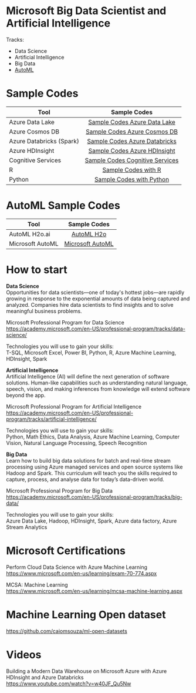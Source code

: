 # Microsoft Big Data Scientist and Artificial Intelligence

Tracks:
* Data Science
* Artificial Intelligence
* Big Data
* [AutoML](https://www.linkedin.com/pulse/microsofts-automated-machine-learning-caio-moreno/)


# Sample Codes 
| Tool | Sample Codes |
| ------------- |:-------------:|
| Azure Data Lake | [Sample Codes Azure Data Lake](https://github.com/caiomsouza/microsoft-azure-big-data-on-the-cloud) | 
| Azure Cosmos DB | [Sample Codes Azure Cosmos DB](https://github.com/caiomsouza/microsoft-cosmos-db-playground) | 
| Azure Databricks (Spark) | [Sample Codes Azure Databricks](https://github.com/caiomsouza/microsoft-azure-databricks-playground) | 
| Azure HDInsight | [Sample Codes Azure HDInsight](https://github.com/caiomsouza/microsoft-azure-insight-playground) | 
| Cognitive Services | [Sample Codes Cognitive Services](https://github.com/caiomsouza/Microsoft-Cognitive-Services) | 
| R | [Sample Codes with R](https://github.com/caiomsouza/microsoft-big-data-scientist-and-ai/tree/master/samples) | 
| Python | [Sample Codes with Python](https://github.com/caiomsouza/microsoft-big-data-scientist-and-ai/tree/master/samples/python) | 


# AutoML Sample Codes 
| Tool | Sample Codes |
| ------------- |:-------------:|
| AutoML H2o.ai | [AutoML H2o](https://github.com/caiomsouza/microsoft-big-data-scientist-and-ai/tree/master/samples/azure-notebooks/r/auto-ml-h2o) | 
| Microsoft AutoML | [Microsoft AutoML](https://notebooks.azure.com/caiomsouza/libraries/Azure-MachineLearningNotebooks/tree/automl) |


# How to start 

<b>Data Science</b><BR>
Opportunities for data scientists—one of today's hottest jobs—are rapidly growing in response to the exponential amounts of data being captured and analyzed. Companies hire data scientists to find insights and to solve meaningful business problems.<BR>  

Microsoft Professional Program for Data Science <BR>
https://academy.microsoft.com/en-US/professional-program/tracks/data-science/ <BR>

Technologies you will use to gain your skills: <BR>
T-SQL, Microsoft Excel, Power BI, Python, R, Azure Machine Learning, HDInsight, Spark <BR>

<b>Artificial Intelligence</b> <BR>
Artificial Intelligence (AI) will define the next generation of software solutions. Human-like capabilities such as understanding natural language, speech, vision, and making inferences from knowledge will extend software beyond the app. <BR>

Microsoft Professional Program for Artificial Intelligence <BR>
https://academy.microsoft.com/en-US/professional-program/tracks/artificial-intelligence/ <BR>

Technologies you will use to gain your skills: <BR>
Python, Math Ethics, Data Analysis, Azure Machine Learning, Computer Vision, Natural Language Processing, Speech Recognition <BR>

<b> Big Data </b> <BR>
Learn how to build big data solutions for batch and real-time stream processing using Azure managed services and open source systems like Hadoop and Spark. This curriculum will teach you the skills required to capture, process, and analyse data for today’s data-driven world. <BR>

Microsoft Professional Program for Big Data<BR>
https://academy.microsoft.com/en-US/professional-program/tracks/big-data/ <BR>
 
Technologies you will use to gain your skills: <BR> 
Azure Data Lake, Hadoop, HDInsight, Spark, Azure data factory, Azure Stream Analytics <BR>
 
# Microsoft Certifications 

Perform Cloud Data Science with Azure Machine Learning <BR>
https://www.microsoft.com/en-us/learning/exam-70-774.aspx <BR>

MCSA: Machine Learning <BR>
https://www.microsoft.com/en-us/learning/mcsa-machine-learning.aspx <BR>

# Machine Learning Open dataset
https://github.com/caiomsouza/ml-open-datasets

# Videos

Building a Modern Data Warehouse on Microsoft Azure with Azure HDInsight and Azure Databricks <BR>
https://www.youtube.com/watch?v=w40JF_Qu5Nw <BR>

